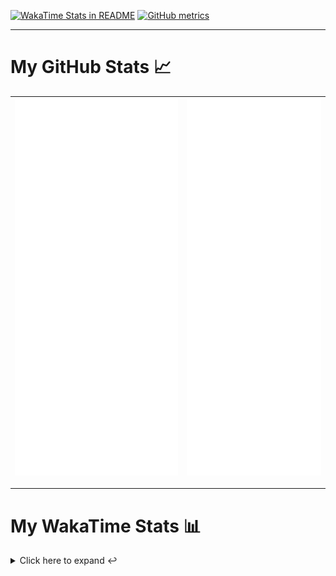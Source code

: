 [![WakaTime Stats in README](https://github.com/LOsioChico/LOsioChico/actions/workflows/waka.yml/badge.svg)](https://github.com/LOsioChico/LOsioChico/actions/workflows/waka.yml) [![GitHub metrics](https://github.com/LOsioChico/LOsioChico/actions/workflows/metrics.yml/badge.svg)](https://github.com/LOsioChico/LOsioChico/actions/workflows/metrics.yml)

---

# My GitHub Stats 📈

| ![](./assets/metrics.svg) | ![](./assets/metrics2.svg) |
| ------------------------- | -------------------------- |

---

# My WakaTime Stats 📊

<details>
<summary>Click here to expand ↩️</summary>
<br>

<!--START_SECTION:waka-->
![Code Time](http://img.shields.io/badge/Code%20Time-1%2C854%20hrs%2043%20mins-blue)

![Lines of code](https://img.shields.io/badge/From%20Hello%20World%20I%27ve%20Written-357.0%20thousand%20lines%20of%20code-blue)

**🐱 My GitHub Data** 

> 📦 608.2 kB Used in GitHub's Storage 
 > 
> 🏆 1,531 Contributions in the Year 2024
 > 
> 🚫 Not Opted to Hire
 > 
> 📜 24 Public Repositories 
 > 
> 🔑 29 Private Repositories 
 > 
**I'm a Night 🦉** 

```text
🌞 Morning                591 commits         ████░░░░░░░░░░░░░░░░░░░░░   14.01 % 
🌆 Daytime                1287 commits        ████████░░░░░░░░░░░░░░░░░   30.51 % 
🌃 Evening                1449 commits        █████████░░░░░░░░░░░░░░░░   34.35 % 
🌙 Night                  891 commits         █████░░░░░░░░░░░░░░░░░░░░   21.12 % 
```
📅 **I'm Most Productive on Thursday** 

```text
Monday                   586 commits         ███░░░░░░░░░░░░░░░░░░░░░░   13.89 % 
Tuesday                  645 commits         ████░░░░░░░░░░░░░░░░░░░░░   15.29 % 
Wednesday                479 commits         ███░░░░░░░░░░░░░░░░░░░░░░   11.36 % 
Thursday                 755 commits         ████░░░░░░░░░░░░░░░░░░░░░   17.90 % 
Friday                   643 commits         ████░░░░░░░░░░░░░░░░░░░░░   15.24 % 
Saturday                 737 commits         ████░░░░░░░░░░░░░░░░░░░░░   17.47 % 
Sunday                   373 commits         ██░░░░░░░░░░░░░░░░░░░░░░░   08.84 % 
```


📊 **This Week I Spent My Time On** 

```text
💬 Programming Languages: 
Scala                    12 hrs 2 mins       ███████████████░░░░░░░░░░   59.32 % 
HTML                     5 hrs 5 mins        ██████░░░░░░░░░░░░░░░░░░░   25.05 % 
TypeScript               1 hr 20 mins        ██░░░░░░░░░░░░░░░░░░░░░░░   06.64 % 
Other                    1 hr 10 mins        █░░░░░░░░░░░░░░░░░░░░░░░░   05.82 % 
TOML                     17 mins             ░░░░░░░░░░░░░░░░░░░░░░░░░   01.41 % 
```

**I Mostly Code in TypeScript** 

```text
TypeScript               30 repos            █████████████░░░░░░░░░░░░   53.57 % 
Scala                    7 repos             ███░░░░░░░░░░░░░░░░░░░░░░   12.50 % 
Python                   3 repos             █░░░░░░░░░░░░░░░░░░░░░░░░   05.36 % 
Java                     2 repos             █░░░░░░░░░░░░░░░░░░░░░░░░   03.57 % 
Astro                    2 repos             █░░░░░░░░░░░░░░░░░░░░░░░░   03.57 % 
```




 Last Updated on 16/11/2024 01:03:24 UTC
<!--END_SECTION:waka-->

## </details>
